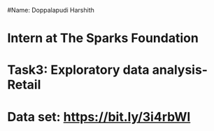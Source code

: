 #Name: Doppalapudi Harshith
# Intern at The Sparks Foundation
# Task3: Exploratory data analysis- Retail
# Data set:  https://bit.ly/3i4rbWl

